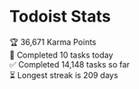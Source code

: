 
# Todoist Stats

<!-- TODO-IST:START -->
🏆  36,671 Karma Points           
🌸  Completed 10 tasks today           
✅  Completed 14,148 tasks so far           
⏳  Longest streak is 209 days
<!-- TODO-IST:END -->
